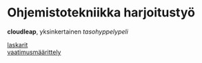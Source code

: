 # Ohjemistotekniikka harjoitustyö
__cloudleap__, yksinkertainen _tasohyppelypeli_

[laskarit](https://github.com/neakovalainen/ohjelmistotekniikka25/tree/main/laskarit) \
[vaatimusmäärittely](https://github.com/neakovalainen/ohjelmistotekniikka25/tree/main/cloudleap/dokumentaatio/vaatimusmaarittely.md)
